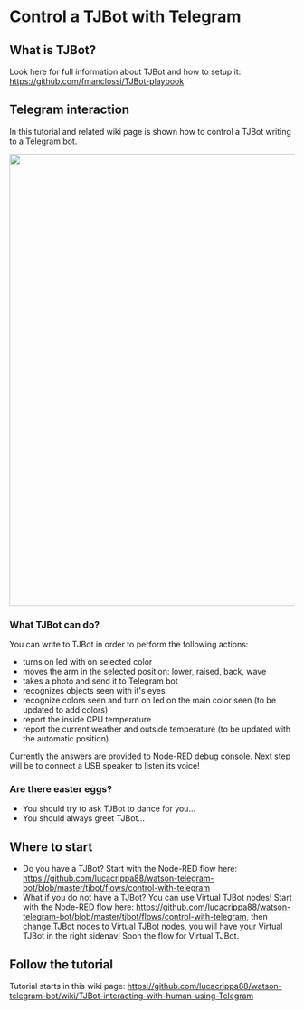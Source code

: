 # Control a TJBot with Telegram

## What is TJBot?

Look here for full information about TJBot and how to setup it: https://github.com/fmanclossi/TJBot-playbook


## Telegram interaction

In this tutorial and related wiki page is shown how to control a TJBot writing to a Telegram bot. 

<img src="https://github.com/lucacrippa88/watson-telegram-bot/blob/master/img/tjbot_telegram.jpg" width="800px">

### What TJBot can do?

You can write to TJBot in order to perform the following actions:

- turns on led with on selected color 
- moves the arm in the selected position: lower, raised, back, wave
- takes a photo and send it to Telegram bot
- recognizes objects seen with it's eyes
- recognize colors seen and turn on led on the main color seen (to be updated to add colors)
- report the inside CPU temperature
- report the current weather and outside temperature (to be updated with the automatic position)

Currently the answers are provided to Node-RED debug console. Next step will be to connect a USB speaker to listen its voice!

### Are there easter eggs?

- You should try to ask TJBot to dance for you...
- You should always greet TJBot...


## Where to start

- Do you have a TJBot? Start with the Node-RED flow here: https://github.com/lucacrippa88/watson-telegram-bot/blob/master/tjbot/flows/control-with-telegram
- What if you do not have a TJBot? You can use Virtual TJBot nodes! Start with the Node-RED flow here: https://github.com/lucacrippa88/watson-telegram-bot/blob/master/tjbot/flows/control-with-telegram, then change TJBot nodes to Virtual TJBot nodes, you will have your Virtual TJBot in the right sidenav! Soon the flow for Virtual TJBot.


## Follow the tutorial

Tutorial starts in this wiki page: https://github.com/lucacrippa88/watson-telegram-bot/wiki/TJBot-interacting-with-human-using-Telegram
